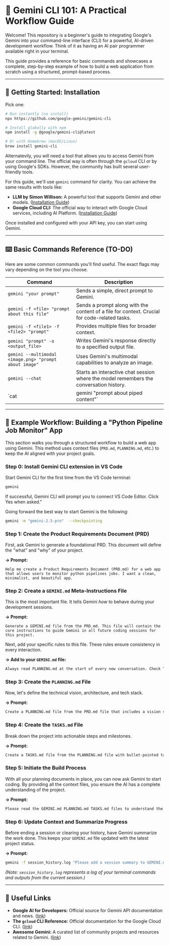
# 🤖 Gemini CLI 101: A Practical Workflow Guide

Welcome! This repository is a beginner's guide to integrating Google's Gemini into your command-line interface (CLI) for a powerful, AI-driven development workflow. Think of it as having an AI pair programmer available right in your terminal.

This guide provides a reference for basic commands and showcases a complete, step-by-step example of how to build a web application from scratch using a structured, prompt-based process.

---

## 🚀 Getting Started: Installation

Pick one:

```bash
# Run instantly (no install)
npx https://github.com/google-gemini/gemini-cli

# Install globally with npm
npm install -g @google/gemini-cli@latest

# Or with Homebrew (macOS/Linux)
brew install gemini-cli
```

Alternatevily, you will need a tool that allows you to access Gemini from your command line. The official way is often through the `gcloud` CLI or by using Google's SDKs. However, the community has built several user-friendly tools.

For this guide, we'll use `gemini` command for clarity. You can achieve the same results with tools like:
* **LLM by Simon Willison:** A powerful tool that supports Gemini and other models. ([Installation Guide](https://llm.datasette.io/en/stable/installation.html))
* **Google Cloud CLI:** The official way to interact with Google Cloud services, including AI Platform. ([Installation Guide](https://cloud.google.com/sdk/docs/install))

Once installed and configured with your API key, you can start using Gemini.

---

## ⌨️ Basic Commands Reference (TO-DO)

Here are some common commands you'll find useful. The exact flags may vary depending on the tool you choose.

| Command                                                    | Description                                                                                                   |
| ---------------------------------------------------------- | ------------------------------------------------------------------------------------------------------------- |
| `gemini "your prompt"`                                     | Sends a simple, direct prompt to Gemini.                                                                      |
| `gemini -f <file> "prompt about this file"`                | Sends a prompt along with the content of a file for context. Crucial for code-related tasks.                  |
| `gemini -f <file1> -f <file2> "prompt"`                    | Provides multiple files for broader context.                                                                  |
| `gemini "prompt" -o <output_file>`                         | Writes Gemini's response directly to a specified output file.                                                 |
| `gemini --multimodal <image.png> "prompt about image"`     | Uses Gemini's multimodal capabilities to analyze an image.                                                    |
| `gemini --chat`                                            | Starts an interactive chat session where the model remembers the conversation history.                       |
| `cat <file> | gemini "prompt about piped content"`        | Pipes the content of a file directly into Gemini. An alternative to the `-f` flag.                            |

---

## 📝 Example Workflow: Building a "Python Pipeline Job Monitor" App

This section walks you through a structured workflow to build a web app using Gemini. This method uses context files (`PRD.md`, `PLANNING.md`, etc.) to keep the AI aligned with your project goals.

### **Step 0: Install Gemini CLI extension in VS Code**

Start Gemini CLI for the first time from the VS Code terminal:
```bash
gemini
```

If successful, Gemini CLI will prompt you to connect VS Code Editor. Click Yes when asked."

Going forward the best way to start Gemini is the following:

```bash
gemini -m "gemini-2.5-pro"  --checkpointing
```
### **Step 1: Create the Product Requirements Document (PRD)**

First, ask Gemini to generate a foundational PRD. This document will define the "what" and "why" of your project.

**→ Prompt:**
```markdow
Help me create a Product Requirements Document (PRD.md) for a web app that allows users to monitor python pipelines jobs. I want a clean, minimalist, and beautiful app.
```

### **Step 2: Create a `GEMINI.md` Meta-Instructions File**

This is the most important file. It tells Gemini *how* to behave during your development sessions.

**→ Prompt:**

```markdow
Generate a GEMINI.md file from the PRD.md. This file will contain the core instructions to guide Gemini in all future coding sessions for this project.
```

Next, add your specific rules to this file. These rules ensure consistency in every interaction.

**→ Add to your `GEMINI.md` file:**

```markdown
Always read PLANNING.md at the start of every new conversation. Check TASKS.md before starting your work. Mark completed tasks in TASKS.md immediately, and add newly discovered tasks to TASKS.md when found.
```

### **Step 3: Create the `PLANNING.md` File**

Now, let's define the technical vision, architecture, and tech stack.

**→ Prompt:**

```markdown
Create a PLANNING.md file from the PRD.md file that includes a vision statement, proposed architecture, recommended technology stack (e.g., frontend, backend, database), and a list of required tools for the app described in the PRD.
```

### **Step 4: Create the `TASKS.md` File**

Break down the project into actionable steps and milestones.

**→ Prompt:**

```markdown
Create a TASKS.md file from the PLANNING.md file with bullet-pointed tasks, divided into logical milestones, for building this app based on the planning document.
```

### **Step 5: Initiate the Build Process**

With all your planning documents in place, you can now ask Gemini to start coding. By providing all the context files, you ensure the AI has a complete understanding of the project.

**→ Prompt:**

```markdown
Please read the GEMINI.md PLANNING.md TASKS.md files to understand the project. Then, complete the very first task listed in TASKS.md.
```

### **Step 6: Update Context and Summarize Progress**

Before ending a session or clearing your history, have Gemini summarize the work done. This keeps your `GEMINI.md` file updated with the latest project status.

**→ Prompt:**

```bash
gemini -f session_history.log "Please add a session summary to GEMINI.md summarizing what we’ve done so far. Use a '## Session Summaries' heading and add the new summary as a bullet point with today's date."
```

*(Note: `session_history.log` represents a log of your terminal commands and outputs from the current session.)*

-----

## 🔗 Useful Links

  * **Google AI for Developers:** Official source for Gemini API documentation and news. ([link](https://ai.google.dev/))
  * **The `gcloud` CLI Reference:** Official documentation for the Google Cloud CLI. ([link](https://cloud.google.com/sdk/gcloud/reference))
  * **Awesome Gemini:** A curated list of community projects and resources related to Gemini. ([link](https://www.google.com/search?q=https://github.com/dair-ai/awesome-gemini))
